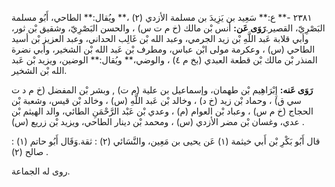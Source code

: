 ٢٣٨١ -** ع:** سَعِيد بن يَزِيدَ بن مسلمة الأزدي (٢) ،** ويُقال:** الطاحي، أَبُو مسلمة البَصْرِيّ، القصير.**رَوَى عَن:** أنس بْن مالك (خ م ت س) ، والحسن البَصْرِيّ، وشقيق بْن ثور، وأبي قلابة عَبد اللَّهِ بْن زيد الجرمي، وعبد الله بْن غَالِب الحداني، وعبد العزيز بْن أسيد الطاحي (س) ، وعكرمة مولى ابْن عباس، ومطرف بْن عَبد الله بْن الشخير، وأبي نضرة المنذر بْن مالك بْن قطعة العبدي (بخ م ٤) ، والوضي،** ويُقال:** الوضين، ويزيد بْن عَبد الله بْن الشخير.

**رَوَى عَنه:** إِبْرَاهِيم بْن طهمان، وإسماعيل بن علية (م ت) , وبشر بْن المفضل (خ م د ت سي ق) ، وحماد بْن زيد (خ د) ، وخالد بْن عَبد اللَّهِ (س) ، وخالد بْن قيس، وشعبة بْن الحجاج (خ م س) ، وعباد بْن العوام (م) ، وعدي بْن عَبْد الرَّحْمَنِ الطائي، والد الهيثم بْن عدي، وغسان بْن مضر الأزدي (س) ، ومحمد بْن دينار الطاحي، ويزيد بْن زريع (س) .

قال أَبُو بَكْرِ بْن أَبي خيثمة (١) عَن يحيى بن مَعِين، والنَّسَائي (٢) : ثقة.وَقَال أَبُو حاتم (١) : صالح (٢) .

روى له الجماعة.